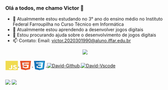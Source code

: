 ### Olá a todos, me chamo Victor 👋

- 🔭 Atualmmente estou estudando no 3° ano do ensino médio no Instituto Federal Farroupilha no Curso Técnico em Informática
- 🌱 Atualmmente estou aprendendo a desenvolver jogos digitais
- 🤔 Estou procurando ajuda sobre o desenvolvimento de jogos digitais
- 📫 Contato: Email: victor.2020301990@aluno.iffar.edu.br

<div align="center">
  <a href="https://github.com/victorandrade77">
  <img height="180em" src="https://github-readme-stats.vercel.app/api?username=victorandrade77&show_icons=true&theme=cobalt&include_all_commits=true&count_private=true"/>
  
</div>
  
  <div style="display: inline_block"><br>
  <img align="center" alt="David-Js" height="30" width="40" src="https://raw.githubusercontent.com/devicons/devicon/master/icons/javascript/javascript-plain.svg">
  <img align="center" alt="David-HTML" height="30" width="40" src="https://raw.githubusercontent.com/devicons/devicon/master/icons/html5/html5-original.svg">
  <img align="center" alt="David-CSS" height="30" width="40" src="https://raw.githubusercontent.com/devicons/devicon/master/icons/css3/css3-original.svg">
  <img align="center" alt="David-Github" height="30" width="40" src="https://cdn.jsdelivr.net/gh/devicons/devicon/icons/github/github-original.svg" />
  <img align="center" alt="David-Vscode" height="30" width="40" src="https://cdn.jsdelivr.net/gh/devicons/devicon/icons/vscode/vscode-original.svg" />
</div>
  
##
  
  <a href="https://www.instagram.com/victor.andradk/" target="_blank"><img src="https://img.shields.io/badge/-Instagram-%23E4405F?style=for-the-badge&logo=instagram&logoColor=white" target="_blank"></a>
  <a href = "mailto:victor.2020301990@aluno.iffar.edu.br"><img src="https://img.shields.io/badge/-Gmail-%23333?style=for-the-badge&logo=gmail&logoColor=white" target="_blank"></a>
